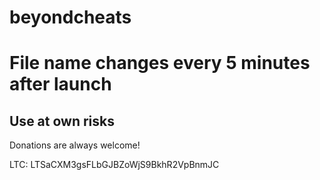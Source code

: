 # beyondcheats



# File name changes every 5 minutes after launch


## Use at own risks



Donations are always welcome!

LTC: LTSaCXM3gsFLbGJBZoWjS9BkhR2VpBnmJC
